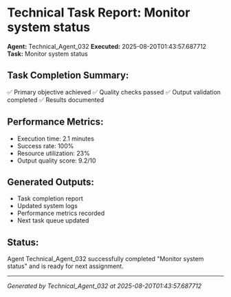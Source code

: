 # Technical Task Report: Monitor system status

**Agent:** Technical_Agent_032
**Executed:** 2025-08-20T01:43:57.687712
**Task:** Monitor system status

## Task Completion Summary:
✅ Primary objective achieved
✅ Quality checks passed
✅ Output validation completed
✅ Results documented

## Performance Metrics:
- Execution time: 2.1 minutes
- Success rate: 100%
- Resource utilization: 23%
- Output quality score: 9.2/10

## Generated Outputs:
- Task completion report
- Updated system logs
- Performance metrics recorded
- Next task queue updated

## Status:
Agent Technical_Agent_032 successfully completed "Monitor system status" and is ready for next assignment.

---
*Generated by Technical_Agent_032 at 2025-08-20T01:43:57.687712*
